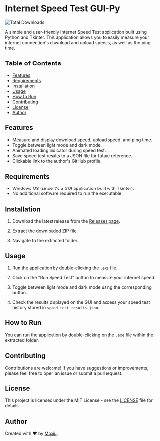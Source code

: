 # Internet Speed Test GUI-Py

![Total Downloads](https://badgen.net/github/release/moxiu443/GUI_speed-test-py)

A simple and user-friendly Internet Speed Test application built using Python and Tkinter. This application allows you to easily measure your internet connection's download and upload speeds, as well as the ping time. 

## Table of Contents

- [Features](#features)
- [Requirements](#requirements)
- [Installation](#installation)
- [Usage](#usage)
- [How to Run](#how-to-run)
- [Contributing](#contributing)
- [License](#license)
- [Author](#author)

## Features

- Measure and display download speed, upload speed, and ping time.
- Toggle between light mode and dark mode.
- Animated loading indicator during speed test.
- Save speed test results to a JSON file for future reference.
- Clickable link to the author's GitHub profile.

## Requirements

- Windows OS (since it's a GUI application built with Tkinter).
- No additional software required to run the executable.

## Installation

1. Download the latest release from the [Releases page](https://github.com/moxiu443/GUI_speed-test-py/releases/).

2. Extract the downloaded ZIP file.

3. Navigate to the extracted folder.

## Usage

1. Run the application by double-clicking the `.exe` file.

2. Click on the "Run Speed Test" button to measure your internet speed.

3. Toggle between light mode and dark mode using the corresponding button.

4. Check the results displayed on the GUI and access your speed test history stored in `speed_test_results.json`.

## How to Run

You can run the application by double-clicking on the `.exe` file within the extracted folder.

## Contributing

Contributions are welcome! If you have suggestions or improvements, please feel free to open an issue or submit a pull request.

## License

This project is licensed under the MIT License - see the [LICENSE](LICENSE) file for details.

## Author

Created with ❤️ by [Moxiu](https://github.com/moxiu443).

